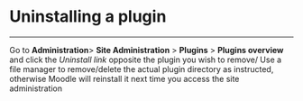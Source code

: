# Uninstalling a plugin
***

Go to **Administration**> **Site Administration** > **Plugins** > **Plugins overview** and click the _Uninstall link_ opposite the plugin you wish to remove/
Use a file manager to remove/delete the actual plugin directory as instructed, otherwise Moodle will reinstall it next time you access the site administration
